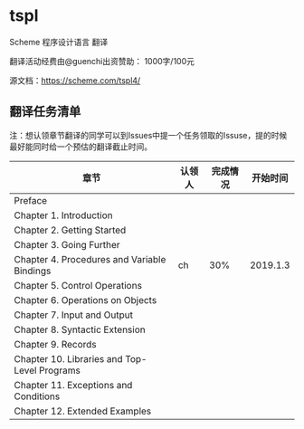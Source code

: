 # tspl

Scheme 程序设计语言 翻译

翻译活动经费由@guenchi出资赞助： 1000字/100元

源文档：https://scheme.com/tspl4/


## 翻译任务清单

注：想认领章节翻译的同学可以到Issues中提一个任务领取的Issuse，提的时候最好能同时给一个预估的翻译截止时间。

| 章节                                          | 认领人 | 完成情况 | 开始时间 |
| --------------------------------------------- | ----- | ------ | ------- |
| Preface                                       ||||
| Chapter 1. Introduction                       ||||
| Chapter 2. Getting Started                    ||||
| Chapter 3. Going Further                      ||||
| Chapter 4. Procedures and Variable Bindings   |ch|30%|2019.1.3|
| Chapter 5. Control Operations                 ||||
| Chapter 6. Operations on Objects              ||||
| Chapter 7. Input and Output                   ||||
| Chapter 8. Syntactic Extension                ||||
| Chapter 9. Records                            ||||
| Chapter 10. Libraries and Top-Level Programs  ||||
| Chapter 11. Exceptions and Conditions         ||||
| Chapter 12. Extended Examples                 ||||
